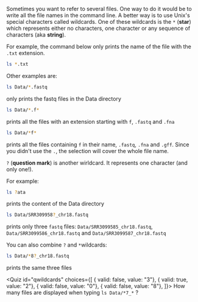<script>
import Alert from "components/Alert.svelte";
import Quiz from "components/Quiz.svelte";
import Execute from "components/Execute.svelte";
</script>

Sometimes you want to refer to several files. One way to do it would be to write all the file names in the command line. A better way is to use Unix's special characters called wildcards. One of these wildcards is the `*` (**star**) which represents either no characters, one character or any sequence of characters (aka **string**).

For example, the command below only prints the name of the file with the `.txt` extension.

```bash
ls *.txt
```

Other examples are:
```bash
ls Data/*.fastq
```
only prints the fastq files in the Data directory

```bash
ls Data/*.f*
```
prints all the files with an extension starting with `f`, `.fastq` and `.fna`

```bash
ls Data/*f*
```
prints all the files containing `f` in their name, `.fastq`, `.fna` and `.gff`. Since you didn't use the `.`, the selection will cover the whole file name.

<!--ls */*.* ne marche pas dans sandbox v1-->

`?` (**question mark**) is another wirldcard. It represents one character (and only one!).

For example:
```bash
ls ?ata
```
prints the content of the Data directory

```bash
ls Data/SRR309958?_chr18.fastq
```
prints only three `fastq` files: `Data/SRR3099585_chr18.fastq`, `Data/SRR3099586_chr18.fastq` and `Data/SRR3099587_chr18.fastq`

You can also combine `?` and `*`wildcards:
```bash
ls Data/*8?_chr18.fastq
```
prints the same three files

<Quiz id="qwildcards" choices={[
	{ valid: false, value: "3"},
	{ valid: true, value: "2"},
	{ valid: false, value: "0"},
	{ valid: false, value: "8"},
]}>
	<span slot="prompt">
		How many files are displayed when typing `ls Data/*7_*` ?
	</span>
</Quiz>

